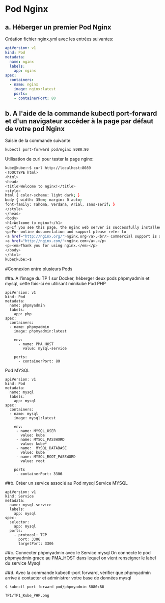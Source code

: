 # Pod Nginx

## a. Héberger un premier Pod Nginx

Création fichier nginx.yml avec les entrées suivantes:

```yaml
apiVersion: v1
kind: Pod
metadata:
  name: nginx
  labels:
    app: nginx
spec:
  containers:
  - name: nginx
    image: nginx:latest
    ports:
    - containerPort: 80
```

## b. A l'aide de la commande kubectl port-forward et d'un navigateur accéder à la page par défaut de votre pod Nginx

Saisie de la commande suivante:
```bash
kubectl port-forward pod/nginx 8080:80
```

Utilisation de curl pour tester la page nginx:
```bash
kube@kube:~$ curl http://localhost:8080
<!DOCTYPE html>
<html>
<head>
<title>Welcome to nginx!</title>
<style>
html { color-scheme: light dark; }
body { width: 35em; margin: 0 auto;
font-family: Tahoma, Verdana, Arial, sans-serif; }
</style>
</head>
<body>
<h1>Welcome to nginx!</h1>
<p>If you see this page, the nginx web server is successfully installed and working. Further configuration is required.</p>
<p>For online documentation and support please refer to
<a href="http://nginx.org/">nginx.org</a>.<br/> Commercial support is available at
<a href="http://nginx.com/">nginx.com</a>.</p>
<p><em>Thank you for using nginx.</em></p>
</body>
</html>
kube@kube:~$
```

#Connexion entre plusieurs Pods

##a. A l’image du TP 1 sur Docker, héberger deux pods phpmyadmin et mysql,
cette fois-ci en utilisant minikube
Pod PHP
```
apiVersion: v1
kind: Pod
metadata:
  name: phpmyadmin
  labels:
    app: php
spec:
  containers:
  - name: phpmyadmin
    image: phpmyadmin:latest

    env:
      - name: PMA_HOST
        value: mysql-service

    ports:
      - containerPort: 80
```
Pod MYSQL
```
apiVersion: v1
kind: Pod
metadata:
  name: mysql
  labels:
    app: mysql
spec:
  containers:
  - name: mysql
    image: mysql:latest

    env:
     - name: MYSQL_USER
       value: kube
     - name: MYSQL_PASSWORD
       value: kube*
     - name:  MYSQL_DATABASE
       value: kube
     - name: MYSQL_ROOT_PASSWORD
       value: root

    ports
     - containerPort: 3306
```
##b. Créer un service associé au Pod mysql
Service MYSQL
```
apiVersion: v1
kind: Service
metadata:
  name: mysql-service
  labels:
    app: mysql
spec:
  selector:
    app: mysql
  ports:
    - protocol: TCP
      port: 3306
      targetPort: 3306
```
##c. Connecter phpmyadmin avec le Service mysql
On connecte le pod phpmyadmin grace au PMA_HOST dans lequel on vient renseigner le label du service Mysql

##d. Avec la commande kubectl-port forward, vérifier que phpmyadmin arrive à
contacter et administrer votre base de données mysql
```
$ kubectl port-forward pod/phpmyadmin 8080:80
```
`TP1/TP1_Kube_PHP.png`


